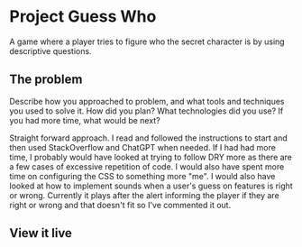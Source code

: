 # Project Guess Who

A game where a player tries to figure who the secret character is by using descriptive questions.

## The problem

Describe how you approached to problem, and what tools and techniques you used to solve it. How did you plan? What technologies did you use? If you had more time, what would be next?

Straight forward approach. I read and followed the instructions to start and then used StackOverflow and ChatGPT when needed.
If I had had more time, I probably would have looked at trying to follow DRY more as there are a few cases of excessive repetition of code.
I would also have spent more time on configuring the CSS to something more "me".
I would also have looked at how to implement sounds when a user's guess on features is right or wrong. Currently it plays after the alert informing the player if they are right or wrong and that doesn't fit so I've commented it out.

## View it live
